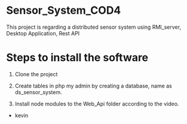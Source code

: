 # Sensor_System_COD4
This project is regarding a distributed sensor system using RMI_server, Desktop Application, Rest API

# Steps to install the software

1. Clone the project

2. Create tables in php my admin by creating a database, name as ds_sensor_system.

3. Install node modules to the Web_Api folder according to the video.

* kevin
